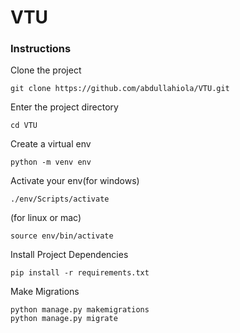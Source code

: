 # VTU

### Instructions

Clone the project 
```
git clone https://github.com/abdullahiola/VTU.git
```

Enter the project directory 

```
cd VTU
```

Create a virtual env

```
python -m venv env 
```

Activate your env(for windows)

```
./env/Scripts/activate 	 
```
(for linux or mac)

```
source env/bin/activate 
``` 

Install Project Dependencies

```
pip install -r requirements.txt
```

Make Migrations

```
python manage.py makemigrations
python manage.py migrate
```
